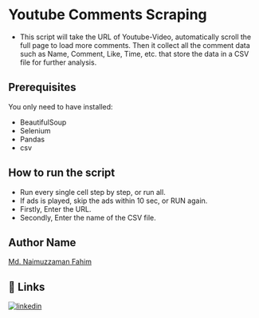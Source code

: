 
# Youtube Comments Scraping
* This script will take the URL of Youtube-Video, automatically scroll the full page to load more comments. Then it collect all the comment data such as Name, Comment, Like, Time, etc. that store the data in a CSV file for further analysis.


## Prerequisites
You only need to have installed:
* BeautifulSoup
* Selenium
* Pandas
* csv

## How to run the script
* Run every single cell step by step, or run all.
* If ads is played, skip the ads within 10 sec, or RUN again.
* Firstly, Enter the URL.
* Secondly, Enter the name of the CSV file.

## Author Name
[Md. Naimuzzaman Fahim](https://github.com/fahim1708)

## 🔗 Links
[![linkedin](https://img.shields.io/badge/linkedin-0A66C2?style=for-the-badge&logo=linkedin&logoColor=white)](https://www.linkedin.com/in/naimuzzamanfahim/)


